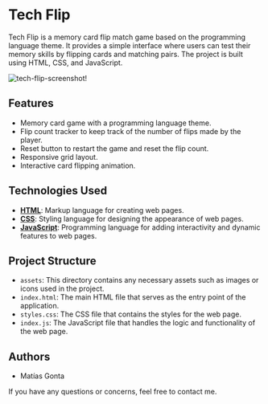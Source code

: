 # Tech Flip

Tech Flip is a memory card flip match game based on the programming language theme. It provides a simple interface where users can test their memory skills by flipping cards and matching pairs. The project is built using HTML, CSS, and JavaScript.

![tech-flip-screenshot!](./tech-flip-screenshot.png)

## Features

- Memory card game with a programming language theme.
- Flip count tracker to keep track of the number of flips made by the player.
- Reset button to restart the game and reset the flip count.
- Responsive grid layout.
- Interactive card flipping animation.

## Technologies Used

- <a href="https://developer.mozilla.org/en-US/docs/Web/HTML" target="_blank">**HTML**</a>: Markup language for creating web pages.
- <a href="https://developer.mozilla.org/en-US/docs/Web/CSS" target="_blank">**CSS**</a>: Styling language for designing the appearance of web pages.
- <a href="https://developer.mozilla.org/en-US/docs/Web/JavaScript" target="_blank">**JavaScript**</a>: Programming language for adding interactivity and dynamic features to web pages.

## Project Structure

- `assets`: This directory contains any necessary assets such as images or icons used in the project.
- `index.html`: The main HTML file that serves as the entry point of the application.
- `styles.css`: The CSS file that contains the styles for the web page.
- `index.js`: The JavaScript file that handles the logic and functionality of the web page.

## Authors

- Matías Gonta

If you have any questions or concerns, feel free to contact me.